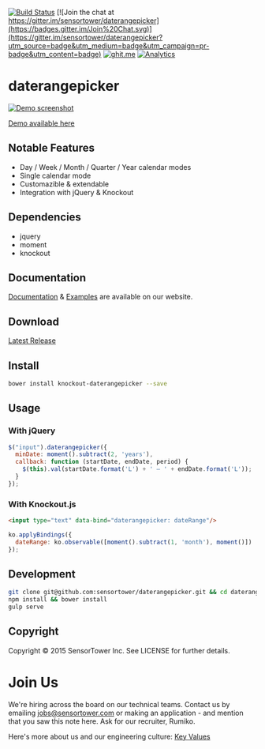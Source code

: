 [![Build Status](https://travis-ci.org/sensortower/daterangepicker.svg?branch=master)](https://travis-ci.org/sensortower/daterangepicker)
[![Join the chat at https://gitter.im/sensortower/daterangepicker](https://badges.gitter.im/Join%20Chat.svg)](https://gitter.im/sensortower/daterangepicker?utm_source=badge&utm_medium=badge&utm_campaign=pr-badge&utm_content=badge)
[![ghit.me](https://ghit.me/badge.svg?repo=sensortower/daterangepicker)](https://ghit.me/repo/sensortower/daterangepicker)
[![Analytics](https://ga-beacon.appspot.com/UA-71619034-2/daterangepicker/README?flat)](https://github.com/igrigorik/ga-beacon)

# daterangepicker

[![Demo screenshot](https://sensortower.github.io/daterangepicker/images/demo.gif)](https://sensortower.github.io/daterangepicker/)

[Demo available here](https://sensortower.github.io/daterangepicker/)

## Notable Features

* Day / Week / Month / Quarter / Year calendar modes
* Single calendar mode
* Customazible & extendable
* Integration with jQuery & Knockout

## Dependencies

* jquery
* moment
* knockout

## Documentation

[Documentation](https://sensortower.github.io/daterangepicker/docs) & [Examples](https://sensortower.github.io/daterangepicker/examples) are available on our website.

## Download

[Latest Release](https://github.com/sensortower/daterangepicker/releases)

## Install

```bash
bower install knockout-daterangepicker --save
```

## Usage

### With jQuery
```javascript
$("input").daterangepicker({
  minDate: moment().subtract(2, 'years'),
  callback: function (startDate, endDate, period) {
    $(this).val(startDate.format('L') + ' – ' + endDate.format('L'));
  }
});
```

### With Knockout.js
```html
<input type="text" data-bind="daterangepicker: dateRange"/>
```

```javascript
ko.applyBindings({
  dateRange: ko.observable([moment().subtract(1, 'month'), moment()])
});
```


## Development

```bash
git clone git@github.com:sensortower/daterangepicker.git && cd daterangepicker
npm install && bower install
gulp serve
```


## Copyright

Copyright © 2015 SensorTower Inc. See LICENSE for further details.


# Join Us

We're hiring across the board on our technical teams. Contact us by emailing jobs@sensortower.com or making an application - and mention that you saw this note here. Ask for our recruiter, Rumiko.

Here's more about us and our engineering culture: [Key Values](https://www.keyvalues.com/sensor-tower)
